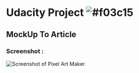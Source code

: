 # Udacity Project ![#f03c15](https://placehold.it/15/f03c15/000000?text=+) 
## MockUp To Article

### Screenshot : 

![ Screenshot of Pixel Art Maker](http://i.prntscr.com/jOEkrl66T_yG8dL_aQylfw.png)
